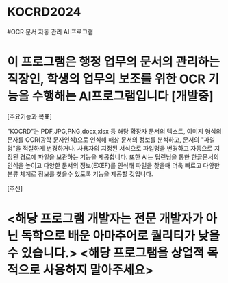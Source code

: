 # KOCRD2024
#OCR 문서 자동 관리 AI 프로그램

# 이 프로그램은 행정 업무의 문서의 관리하는 직장인, 학생의 업무의 보조를 위한 OCR 기능을 수행해는 AI프로그램입니다 [개발중]

[주요기능과 목표]

"KOCRD"는 PDF,JPG,PNG,docx,xlsx 등 해당 확장자 문서의 텍스트, 이미지 형식의 문자를 OCR(광학 문자인식)으로 인식해 해상 문서의 정보를 분석하고,
문서의 "파일명"을 적절하게 변경하거나. 사용자의 지정된 서식으로 파일명을 변경하고 자동으로 지정된 경로에 파일을 보관하는 기능을 제공합니다.
또한 AI는 딥런닝을 통한 한글문서의 인식을 높이고 다양한 문서의 정보(EXEF)를 인식해 파일을 찾을때 더욱 빠르고 다양한 분류 체계로 정보를 찾을수 있도록 기능을 제공할 것입니다.



[추신]

<해당 프로그램 개발자는 전문 개발자가 아닌 독학으로 배운 아마추어로 퀄리티가 낮을수 있습니다.>
<해당 프로그램을 상업적 목적으로 사용하지 말아주세요>
=======
